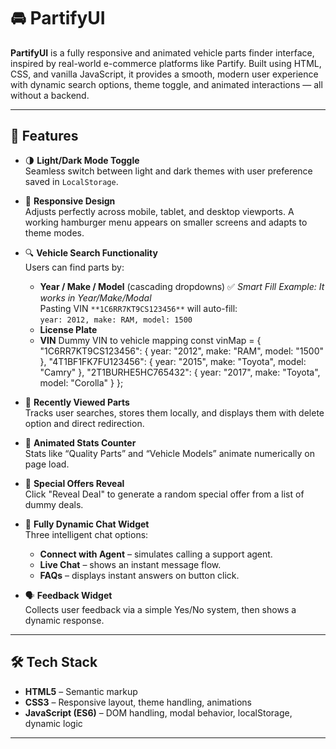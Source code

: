 # 🚘 PartifyUI

**PartifyUI** is a fully responsive and animated vehicle parts finder interface, inspired by real-world e-commerce platforms like Partify. Built using HTML, CSS, and vanilla JavaScript, it provides a smooth, modern user experience with dynamic search options, theme toggle, and animated interactions — all without a backend.

---

## 🌟 Features

- 🌗 **Light/Dark Mode Toggle**  
  Seamless switch between light and dark themes with user preference saved in `LocalStorage`.

- 📱 **Responsive Design**  
  Adjusts perfectly across mobile, tablet, and desktop viewports. A working hamburger menu appears on smaller screens and adapts to theme modes.

- 🔍 **Vehicle Search Functionality**  
  Users can find parts by:
  - **Year / Make / Model** (cascading dropdowns)
 ✅ *Smart Fill Example: It works in Year/Make/Modal*   
  Pasting VIN `**1C6RR7KT9CS123456**` will auto-fill:  
  `year: 2012, make: RAM, model: 1500`
  - **License Plate**
  - **VIN** 
     Dummy VIN to vehicle mapping
    const vinMap = {
      "1C6RR7KT9CS123456": { year: "2012", make: "RAM", model: "1500" },
      "4T1BF1FK7FU123456": { year: "2015", make: "Toyota", model: "Camry" },
      "2T1BURHE5HC765432": { year: "2017", make: "Toyota", model: "Corolla" }
      };
  

- 🔄 **Recently Viewed Parts**  
  Tracks user searches, stores them locally, and displays them with delete option and direct redirection.

- 🔢 **Animated Stats Counter**  
  Stats like “Quality Parts” and “Vehicle Models” animate numerically on page load.

- 🎁 **Special Offers Reveal**  
  Click "Reveal Deal" to generate a random special offer from a list of dummy deals.

- 💬 **Fully Dynamic Chat Widget**  
  Three intelligent chat options:
  - **Connect with Agent** – simulates calling a support agent.
  - **Live Chat** – shows an instant message flow.
  - **FAQs** – displays instant answers on button click.

- 🗣️ **Feedback Widget**  
  Collects user feedback via a simple Yes/No system, then shows a dynamic response.

---

## 🛠️ Tech Stack

- **HTML5** – Semantic markup
- **CSS3** – Responsive layout, theme handling, animations
- **JavaScript (ES6)** – DOM handling, modal behavior, localStorage, dynamic logic

---

